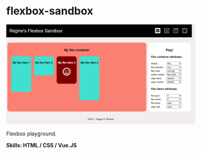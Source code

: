 # flexbox-sandbox
![alt text](https://github.com/programming-Regina/flexbox-sandbox/blob/main/screencapture.png?raw=true)

Flexbox playground.

<b>Skills:<b> HTML / CSS / Vue.JS
